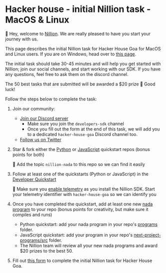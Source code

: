 # Hacker house - initial Nillion task - MacOS & Linux

👋 Hey, welcome to [Nillion](https://docs.nillion.com/). We are really pleased to have you start your journey with us.

This page describes the initial Nillion task for Hacker House Goa for MacOS and Linux users. If you are on Windows, head over to [this page](https://docs.nillion.com/hacker-house-goa-windows). 

The initial task should take 30-45 minutes and will help you get started with Nillion; join our social channels, and start working with our SDK. If you have any questions, feel free to ask them on the discord channel.

The 50 best tasks that are submitted will be awarded a $20 prize 🎉 Good luck!

Follow the steps below to complete the task:

1. Join our community:
    - [Join our Discord server](https://discord.gg/yJhaH6gv)
      - Make sure you join the `developers-sdk` channel
      - Once you fill out the form at the end of this task, we will add you to a dedicated `hacker-house-goa` Discord channel too.
    - [Follow us on Twitter](https://x.com/nillionnetwork)

2. Star & fork either the [Python](https://github.com/NillionNetwork/nillion-python-starter) or [JavaScript](https://github.com/NillionNetwork/scaffold-nillion) quickstart repos (bonus points for both)
    
    🚨 Add the topic `nillion-nada` to this repo so we can find it easily 
    
3. Follow at least one of the quickstarts (Python or JavaScript) in the [Developer Quickstart](/quickstart)
    
    🚨 Make sure you [enable telemetry](/nillion-sdk-and-tools#installation) as you install the Nillion SDK. Start your telemetry identifier with `hacker-house-goa` so we can identify you
    
4. Once you have completed the quickstart, add at least one new [nada program](/nada-lang-programs) to your repo (bonus points for creativity, but make sure it compiles and runs)
    - Python quickstart: add your nada program in your repo's [programs](https://github.com/NillionNetwork/nillion-python-starter/tree/main/programs) folder.
    - JavaScript quickstart: add your program in your repo's [next-project-programs/src](https://github.com/NillionNetwork/scaffold-nillion/tree/main/packages/nillion/next-project-programs/src) folder.
    - The Nillion team will review all your new nada programs and award $20 prizes to the best 50. 

5. Fill out [this form](https://forms.gle/8mWZyvdirzc66B679) to complete the initial Nillion task for Hacker House Goa.